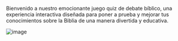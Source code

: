Bienvenido a nuestro emocionante juego quiz de debate bíblico, una experiencia interactiva diseñada para poner a prueba y mejorar tus conocimientos sobre la Biblia de una manera divertida y educativa.

![image](https://github.com/Arnaldocloud/QUIZ-DESDE-CERO/assets/125355716/e0a0635e-7e9f-4cf0-a8b4-b7e4fd05d8b3)
